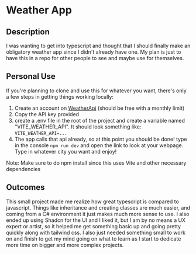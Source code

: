 # Weather App
## Description
I was wanting to get into typescript and thought that I should finally make an obligatory weather app since I didn't already have one. My plan is just to have this in a repo for other people to see and maybe use for themselves.

## Personal Use
If you're planning to clone and use this for whatever you want, there's only a few steps in getting things working locally:
1. Create an account on [WeatherApi](https://www.weatherapi.com) (should be free with a monthly limit)
2. Copy the API key provided
3. create a .env file in the root of the project and create a variable named "VITE_WEATHER_API". It should look something like:
     `VITE_WEATHER_API=...`
4. The app calls that api already, so at this point you should be done! type in the console `npm run dev` and open the link to look at your webpage. Type in whatever city you want and enjoy!

Note: Make sure to do npm install since this uses Vite and other necessary dependencies

## Outcomes
This small project made me realize how great typescript is compared to javascript. Things like inheritance and creating classes are much easier, and coming from a C# environment it just makes much more sense to use. I also ended up using Shadcn for the UI and I liked it, but I am by no means a UX expert or artist, so it helped me get something basic up and going pretty quickly along with tailwind css. I also just needed something small to work on and finish to get my mind going on what to learn as I start to dedicate more time on bigger and more complex projects.
